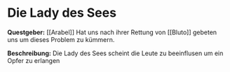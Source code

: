 # Die Lady des Sees
**Questgeber:** [[Arabel]]
Hat uns nach ihrer Rettung von [[Bluto]] gebeten uns um dieses Problem zu kümmern.

**Beschreibung:**
Die Lady des Sees scheint die Leute zu beeinflusen um ein Opfer zu erlangen